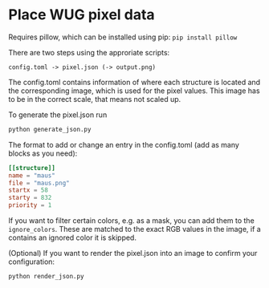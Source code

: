 # Place WUG pixel data

Requires pillow, which can be installed using pip: `pip install pillow`

There are two steps using the approriate scripts:

```
config.toml -> pixel.json (-> output.png)
```

The config.toml contains information of where each structure is located and the corresponding image, which is used for the pixel values. This image has to be in the correct scale, that means not scaled up.

To generate the pixel.json run 

```bash
python generate_json.py
```

The format to add or change an entry in the config.toml (add as many blocks as you need):

```toml
[[structure]]
name = "maus"
file = "maus.png"
startx = 58
starty = 832
priority = 1
```

If you want to filter certain colors, e.g. as a mask, you can add them to the `ignore_colors`. These are matched to the exact RGB values in the image, if a contains an ignored color it is skipped.

(Optional) If you want to render the pixel.json into an image to confirm your configuration:

```bash
python render_json.py
```
